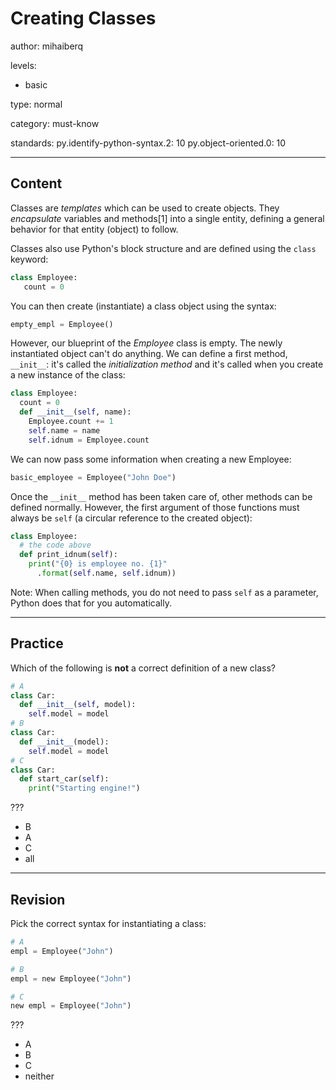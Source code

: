 # Creating Classes
author: mihaiberq

levels:

  - basic

type: normal

category: must-know

standards:
  py.identify-python-syntax.2: 10
  py.object-oriented.0: 10

---
## Content

Classes are *templates* which can be used to create objects. They *encapsulate* variables and methods[1] into a single entity, defining a general behavior for that entity (object) to follow.

Classes also use Python's block structure and are defined using the `class` keyword:
```python
class Employee:
   count = 0
```
You can then create (instantiate) a class object using the syntax:
```python
empty_empl = Employee()
```
However, our blueprint of the *Employee* class is empty. The newly instantiated object can't do anything. We can define a first method, `__init__`: it's called the *initialization method* and it's called when you create a new instance of the class:
```python
class Employee:
  count = 0
  def __init__(self, name):
    Employee.count += 1
    self.name = name
    self.idnum = Employee.count
```
We can now pass some information when creating a new Employee:
```python
basic_employee = Employee("John Doe")
```
Once the `__init__` method has been taken care of, other methods can be defined normally. However, the first argument of those functions must always be `self` (a circular reference to the created object):
```python
class Employee:
  # the code above
  def print_idnum(self):
    print("{0} is employee no. {1}"
      .format(self.name, self.idnum))
```
Note: When calling methods, you do not need to pass `self` as a parameter, Python does that for you automatically.

---
## Practice

Which of the following is __not__ a correct definition of a new class?
```python
# A
class Car:
  def __init__(self, model):
    self.model = model
# B
class Car:
  def __init__(model):
    self.model = model
# C
class Car:
  def start_car(self):
    print("Starting engine!")
```
???
* B
* A
* C
* all

---
## Revision

Pick the correct syntax for instantiating a class:
```python
# A
empl = Employee("John")

# B
empl = new Employee("John")

# C
new empl = Employee("John")
```
???

* A
* B
* C
* neither
